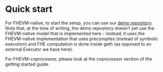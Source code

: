 # Quick start

For FHEVM-native, to start the setup, you can use our [demo repository](https://github.com/zama-ai/fhevm-L1-demo). Note that, at the time of writing, the demo repository doesn't yet use the FHEVM-native model that is implemented here - instead, it uses the FHEVM-native implementation that uses precompiles (instead of symbolic execution) and FHE computation is done inside geth (as opposed to an external Executor we have here).

For FHEVM-coprocessor, please look at the coprocessor section of the getting started guide.
